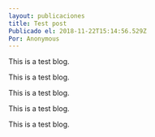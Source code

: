 ```yaml
---
layout: publicaciones
title: Test post
Publicado el: 2018-11-22T15:14:56.529Z
Por: Anonymous
---
```

This is a test blog.

This is a test blog.

This is a test blog.

This is a test blog.

This is a test blog.
